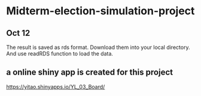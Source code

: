 # Midterm-election-simulation-project

## Oct 12
The result is saved as rds format. Download them into your local directory. And use readRDS function to load the data. 


## a online shiny app is created for this project

https://yitao.shinyapps.io/YL_03_Board/

